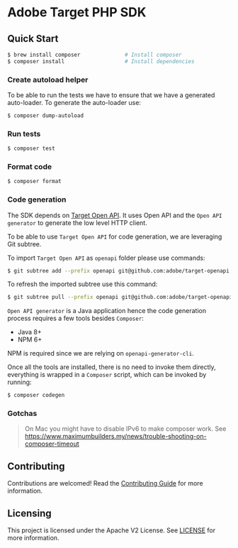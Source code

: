 # Adobe Target PHP SDK

## Quick Start

```bash
$ brew install composer              # Install composer
$ composer install                   # Install dependencies
```

### Create autoload helper
To be able to run the tests we have to ensure that we have a generated auto-loader. To generate the auto-loader use:
```bash
$ composer dump-autoload
``` 
### Run tests
```bash
$ composer test
```

### Format code
```bash
$ composer format
```

### Code generation
The SDK depends on [Target Open API](https://github.com/adobe/target-openapi). It uses Open API and the `Open API generator` to generate the low level HTTP client.

To be able to use `Target Open API` for code generation, we are leveraging Git subtree.

To import `Target Open API` as `openapi` folder please use commands:
```bash
$ git subtree add --prefix openapi git@github.com:adobe/target-openapi.git main --squash
```
To refresh the imported subtree use this command:
```bash
$ git subtree pull --prefix openapi git@github.com:adobe/target-openapi.git main --squash
```

`Open API generator` is a Java application hence the code generation process requires a few tools besides `Composer`:
- Java 8+
- NPM 6+

NPM is required since we are relying on `openapi-generator-cli`.

Once all the tools are installed, there is no need to invoke them directly, everything is wrapped in a `Composer` script, which can be invoked by running:
```bash
$ composer codegen
```

### Gotchas
> On Mac you might have to disable IPv6 to make composer work.
> See https://www.maximumbuilders.my/news/trouble-shooting-on-composer-timeout

## Contributing

Contributions are welcomed! Read the [Contributing Guide](./.github/CONTRIBUTING.md) for more information.

## Licensing

This project is licensed under the Apache V2 License. See [LICENSE](LICENSE) for more information.
